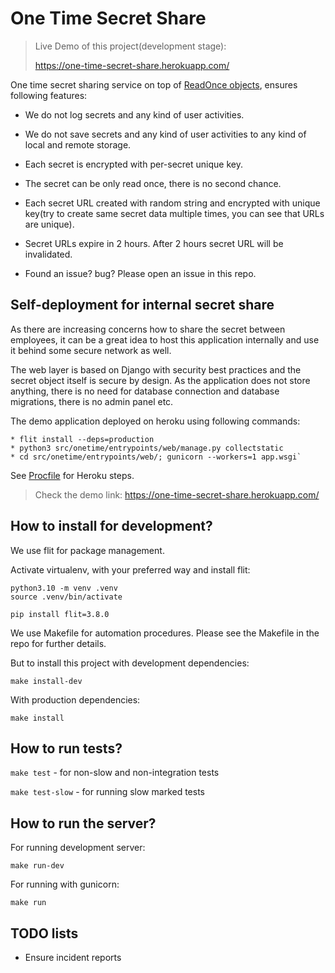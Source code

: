 # One Time Secret Share

> Live Demo of this project(development stage):
> 
> https://one-time-secret-share.herokuapp.com/

One time secret sharing service on top of [ReadOnce objects](https://github.com/ShahriyarR/py-read-once), ensures following features:

* We do not log secrets and any kind of user activities.

* We do not save secrets and any kind of user activities to any kind of local and remote storage.

* Each secret is encrypted with per-secret unique key.

* The secret can be only read once, there is no second chance.

* Each secret URL created with random string and encrypted with unique key(try to create same secret data multiple times, you can see that URLs are unique).

* Secret URLs expire in 2 hours. After 2 hours secret URL will be invalidated.

* Found an issue? bug? Please open an issue in this repo.

## Self-deployment for internal secret share

As there are increasing concerns how to share the secret between employees, 
it can be a great idea to host this application internally and use it behind some secure network as well.

The web layer is based on Django with security best practices and the secret object itself is secure by design.
As the application does not store anything, there is no need for database connection and database migrations, there is no admin panel etc.

The demo application deployed on heroku using following commands:

```
* flit install --deps=production
* python3 src/onetime/entrypoints/web/manage.py collectstatic
* cd src/onetime/entrypoints/web/; gunicorn --workers=1 app.wsgi`
```

See [Procfile](./Procfile) for Heroku steps.

> Check the demo link: https://one-time-secret-share.herokuapp.com/

## How to install for development?

We use flit for package management.

Activate virtualenv, with your preferred way and install flit:

```
python3.10 -m venv .venv
source .venv/bin/activate

pip install flit=3.8.0
```

We use Makefile for automation procedures. Please see the Makefile in the repo for further details.

But to install this project with development dependencies:

`make install-dev`

With production dependencies:

`make install`

## How to run tests?

`make test` - for non-slow and non-integration tests

`make test-slow` - for running slow marked tests

## How to run the server?

For running development server:

`make run-dev`

For running with gunicorn:

`make run`

## TODO lists

* Ensure incident reports
